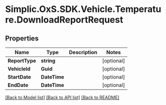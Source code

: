 # Simplic.OxS.SDK.Vehicle.Temperature.DownloadReportRequest

## Properties

Name | Type | Description | Notes
------------ | ------------- | ------------- | -------------
**ReportType** | **string** |  | [optional] 
**VehicleId** | **Guid** |  | [optional] 
**StartDate** | **DateTime** |  | [optional] 
**EndDate** | **DateTime** |  | [optional] 

[[Back to Model list]](../README.md#documentation-for-models) [[Back to API list]](../README.md#documentation-for-api-endpoints) [[Back to README]](../README.md)

